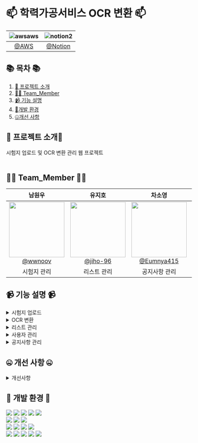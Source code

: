 
#  📫 학력가공서비스 OCR 변환 📫



<!--![256컬러](https://github.com/NovTeamProject/Team_Project/assets/145524959/3298851f-7534-4304-99b3-55106605b887)-->


<div>


| **![awsaws](https://github.com/NovTeamProject/Team_Project/assets/145963611/c33a2433-81d8-4137-88d6-c7c7c350a030)**  | **![notion2](https://github.com/NovTeamProject/Team_Project/assets/145963611/8e1e720e-e202-4ad8-9767-0befe6dcf529)** |
| :------: |  :------: |
|  [@AWS](http://13.209.215.81:8080/member/loginForm)  |   [@Notion](https://wonderful-shallot-eed.notion.site/TEAM-PROJECT-420fcc33d40f44b1bd7bcd5f0aede7c9)  |  

</div>

## 📚 목차 📚

01. [📖 프로젝트 소개](#-프로젝트-소개)
02. [🙋‍♀️ Team_Member](#%EF%B8%8F-team_member-%EF%B8%8F)
03. [📹 기능 설명](#-기능-설명-)
04. [🔨개발 환경](#-개발-환경-)
05. [🤐개선 사항](#-개선-사항-)


## 📖 프로젝트 소개📖

 시험지 업로드 및 OCR 변환 관리 웹 프로젝트 <br><br>

## 🙋‍♀️ Team_Member 🙋‍♀️

<div>

| **남원우** | **유지호** | **차소영** | **최영주** | **최지혜** | 
| :------: |  :------: | :------: | :------: | :------: | 
| [<img src="https://avatars.githubusercontent.com/u/145524959?v=4" height=150 width=150> <br/> @wwnoov](https://github.com/wwnoov) |[<img src="https://avatars.githubusercontent.com/u/145963790?v=4" height=150 width=150> <br/> @jiho-96](https://github.com/jiho-96)|[<img src="https://avatars.githubusercontent.com/u/145963611?v=4" height=150 width=150> <br/> @Eumnya415](https://github.com/Eumnya415)|[<img src="https://avatars.githubusercontent.com/u/108727190?v=4" height=150 width=150> <br/> @cyj083386](https://github.com/cyj083386)| [<img src="https://avatars.githubusercontent.com/u/145963612?v=4" height=150 width=150> <br/> @jyeeeh](https://github.com/jyeeeh) |
|시험지 관리 |리스트 관리 |공지사항 관리|OCR 기능 |사용자 관리| 

</div>



## 📹 기능 설명 📹

<details><summary>시험지 업로드</summary> 
<br/>
- 시험지등록


https://github.com/Bulsajo-project/OCRPlatform/assets/145524959/5893ba67-85f4-4947-913d-71e1f6f3e641


- 시험지 수정


https://github.com/Bulsajo-project/OCRPlatform/assets/145524959/9b38c373-2997-4c29-b488-94f1bcc98d11


- OCR작업중
 

https://github.com/Bulsajo-project/OCRPlatform/assets/145524959/76e2d57d-2e2d-40eb-982c-35bcf125cc4f


</details>

<details><summary>OCR 변환</summary>
<br/>
![image (6)](https://github.com/Bulsajo-project/OCRPlatformPublic/assets/108727190/07cf2825-8441-41ca-a751-a7923cb2139e)
 
### 1.  PDF 뷰어 기능
         1. PDF 시험지 파일 시험지 미리보기 로드
         2. 페이지 이동 가능
         3. 확대, 축소 가능

<br>
<br>
<br>
![image (5)](https://github.com/Bulsajo-project/OCRPlatformPublic/assets/108727190/01c76425-f9b2-41e6-91e7-a630ec563ab8)

### 2. 이미지 캡쳐기능
    1. 캡쳐시작시  dim 처리
    2. 마우스 UP시 우측 목록에 이미지 추가됨


<br>
<br>
<br>
![image (4)](https://github.com/Bulsajo-project/OCRPlatformPublic/assets/108727190/5e8ee7a9-d910-4658-a718-e77eed5f7add)

### 3. 수식제외 텍스트 인식
    1. 수학과목이 아닌경우, 텍스트를 인식, 결과가 병합되어 하단 출력
    2. 각 이미지별 OCR 대상 여부 지정가능
    3. 결과 편집가능

<br>
<br>
<br>
![image (3)](https://github.com/Bulsajo-project/OCRPlatformPublic/assets/108727190/9f15343a-ed4f-42f2-98c1-cccfe6f0303f)

### 4. 수식포함 텍스트 인식
    1. 수학 과목인 경우, 수식을 인식, 결과가 병합되어 하단 출력
    2. 각 이미지별 OCR 대상 여부 지정가능
    3. 결과 편집가능


<br>
<br>
<br>
</details>
 
<details><summary>리스트 관리</summary>
<br/>

1. 수능/학력평가 시험지 관리
   - 등록된 시험지의 리스트를 확인
   - 여러 조건들을 통해 원하는 리스트를 검색 및 엑셀 파일로 다운
   - 시험지 명을 클릭하면 수정 페이지로 이동
   
https://github.com/Bulsajo-project/OCRPlatformPublic/assets/145963790/52060ed4-858b-493c-9f60-49b84a1d7c16


2. OCR 변환 관리

   - OCR 작업 현황 (작업중/작업완료) 확인
   - 권한이 있을 경우 시험지 명을 클릭 시 담장자를 배정 받을 수 있음 (3:문제운영자 담당자 배정)
   - 여러 조건들을 통해 원하는 리스트를 검색 및 엑셀 파일로 다운

https://github.com/Bulsajo-project/OCRPlatformPublic/assets/145963790/9d75fee6-8bc6-4f3f-a294-f6108e28a230

3. 작업 현황 관리

   - 총괄 관리자 로그인 시 접근 가능하며, 전체 시험지의 OCR 현황을 관리할 수 있음
   - 배정된 담당자가 있을 경우 담당자를 클릭 시 취소 할 수 있음

https://github.com/Bulsajo-project/OCRPlatformPublic/assets/145963790/5a18dee1-1203-4998-9df5-daf9170667cc


 
</details>


<details><summary>사용자 관리</summary>
<br/>

1. [시스템관리 - 사용자관리] 사이트를 이용할 수 있는 계정을 관리할 수 있습니다.

 총괄관리자만 관리가능하며 [소속부서/이름/아이디/권한/사용기간/계정상태]를 확인할 수 있습니다.

![Untitled (1)](https://github.com/Bulsajo-project/OCRPlatformPublic/assets/145963612/758d2b7e-08a0-4f24-9fb5-cf1c737b5219)

1. **계정 추가**

[추가] 버튼을 클릭하면 1개의 계정을 추가할 수 있습니다.

[소속부서/이름/아이디/권한/사용기간] 은 필수로 입력해야합니다.

- 이름 : 공백/특수문자/숫자를 제외한 2~8자리
- 아이디 : 공백제외 알파벳 대소문자/숫자 3~10자리
- 사용기간 : 종료일이 시작일보다 이전일 수 없음

 사용기간은 시작일은 오늘날짜로 종료일은 오늘날짜보다 1년 뒤로 자동설정 되어있습니다.

![Untitled (2)](https://github.com/Bulsajo-project/OCRPlatformPublic/assets/145963612/f1943aa5-fc9b-4b94-919b-465e00a7aac4)

1. **비밀번호 초기화**

비밀번호 초기화 버튼 클릭 시 비밀번호 초기화 alert이 발생됩니다.

해당 계정의 비밀번호는 아이디와 동일하게 설정됩니다.

![Untitled (3)](https://github.com/Bulsajo-project/OCRPlatformPublic/assets/145963612/ca14bae0-45ca-4bce-8896-9e894c979a18)

1. **계정 삭제** 

관리-삭제 버튼 클릭 시 계정상태가 비활성화로 변경되며 해당 계정은 로그인이 불가합니다.

![Untitled (4)](https://github.com/Bulsajo-project/OCRPlatformPublic/assets/145963612/2d7c2b95-ae78-4622-8cfe-09ebc892fe2e)

1. **계정 검색**

검색조건은 [이름/아이디] 2개로 나뉘어져있으며 검색 시 해당하는 계정 리스트만 확인이 가능합니다.

![Untitled (5)](https://github.com/Bulsajo-project/OCRPlatformPublic/assets/145963612/4f88327e-27d7-4971-85cd-24ea4319af7c)


</details>


<details><summary>공지사항 관리</summary>
<br/>
 
### 1. 게시글 작성
 
![스크린샷 2024-03-23 212756](https://github.com/Bulsajo-project/OCRPlatform/assets/145963611/b9596187-405d-477d-a4ca-fcbd0c2d77da)

* 오직 '총괄 관리자' 만이 게시글 작성 권한을 가집니다.
* 제목은 50자 이내, 내용은 500자 이내로 작성이 가능합니다.

<br>
<br>
<br>

### 2. 게시글 목록 보기

![스크린샷 2024-03-24 221637](https://github.com/Bulsajo-project/OCRPlatform/assets/145963611/51db2346-f52c-417b-b818-200541fe18b3)

* 게시판 목록은 모든 권한의 사용자가 접근 가능합니다.
* '글쓰기' 기능은 '총괄 관리자'로 로그인 했을 시에만 접근 가능합니다.
* 목록은 한 페이지당 10개의 게시글을 표시하는 페이징 기능이 있습니다.
* 게시글을 클릭하면 상세보기 창으로 이동합니다.

<br>
<br>

![스크린샷 2024-03-22 211526](https://github.com/Bulsajo-project/OCRPlatform/assets/145963611/9ae1540c-f13c-410c-a8c0-d87d4c5fff7c)

* 등록된 게시물이 없으면 문구가 표시됩니다.

<br>
<br>
<br>

### 3. 게시글 상세보기 및 수정, 삭제

![스크린샷 2024-03-23 212810](https://github.com/Bulsajo-project/OCRPlatform/assets/145963611/4ae47db9-5dc7-4408-bde8-8563574b9526)

* 상세 보기 시 '수정', '삭제' 기능은 '총괄 관리자'로 로그인 했을 시에만 접근 가능합니다.
* '수정', '삭제', '목록' 버튼을 누르면 'alert' 팝업이 표시됩니다.

<br>
<br>
<br>

 
### 4. 게시글 검색 기능

![2024-03-23 21 29 21](https://github.com/Bulsajo-project/OCRPlatform/assets/145963611/4b905493-6555-4542-818b-063d37b27559)

* 사용자는 '전체', '제목', '내용'의 세 가지의 조건 중 선택하여 키워드를 입력해서 검색할 수 있습니다.

<br>
<br>

![스크린샷 2024-03-24 234532](https://github.com/Bulsajo-project/OCRPlatform/assets/145963611/bdd7d5f8-513e-458d-8667-742345a9b3f2)

* 검색 시 키워드에 맞는 게시물이 없으면 목록에 알림 문구가 표시됩니다.

<br>
<br>
<br>

</details>





## 🤐 개선 사항 🤐

<details><summary>개선사항</summary>
<br/>



</details>

## 🔨 개발 환경 🔨
<div>
<img src="https://img.shields.io/badge/JAVA-C01818?style=flat-square&logo=coffeescript&logoColor=white" />
<img src="https://img.shields.io/badge/HTML5-E34F26?style=flat-square&logo=HTML5&logoColor=fff"/>
<img src="https://img.shields.io/badge/JavaScript-F7DF1E?style=flat-square&logo=JavaScript&logoColor=000"/>
<img src="https://img.shields.io/badge/spring-6DB33F?style=flat&logo=spring&logoColor=white" />
<img src="https://img.shields.io/badge/Springboot-6DB33F?style=flat&logo=springboot&logoColor=white"/>	
<br>  
<img src="https://img.shields.io/badge/amazonaws-232F3E?style=flat-square&logo=amazonaws&logoColor=white" />
<img src="https://img.shields.io/badge/amazonrds-527FFF?style=flat-square&logo=amazonrds&logoColor=white" />
<img src="https://img.shields.io/badge/amazonec2-FF9900?style=flat-square&logo=amazonec2&logoColor=white" />

<br>
<img src="https://img.shields.io/badge/jquery-0769AD?style=flat&logo=jquery&logoColor=white"/>
<img src="https://img.shields.io/badge/CSS3-1572B6?style=flat-square&logo=CSS3&logoColor=fff"/>
<img src="https://img.shields.io/badge/MariaDB-003545?style=flat&logo=MariaDB&logoColor=white" />
<img src="https://img.shields.io/badge/Mybatis-000000?style=flat&logo=Fluentd&logoColor=white"/>
<br>

<img src="https://img.shields.io/badge/IntelliJ-000000?style=flat-square&logo=intellijidea&logoColor=white" />
<img src="https://img.shields.io/badge/Slack-4A154B?style=flat-square&logo=slack&logoColor=white" />
<img src="https://img.shields.io/badge/notion-000000?style=flat-square&logo=notion&logoColor=blue" />  
<img src="https://img.shields.io/badge/GitHub-181717?style=flat-square&logo=GitHub&logoColor=white" />
<img src="https://img.shields.io/badge/Git-F05032?style=flat-square&logo=git&logoColor=white" />

</div>



